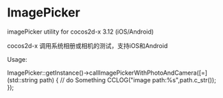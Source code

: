 # ImagePicker

imagePicker utility for cocos2d-x 3.12 (iOS/Android)

cocos2d-x 调用系统相册或相机的测试，支持iOS和Android

Usage:

ImagePicker::getInstance()->callImagePickerWithPhotoAndCamera([=](std::string path) {
                                                                      // do Something
                                                                      CCLOG("image path:%s",path.c_str());
                                                                  });
